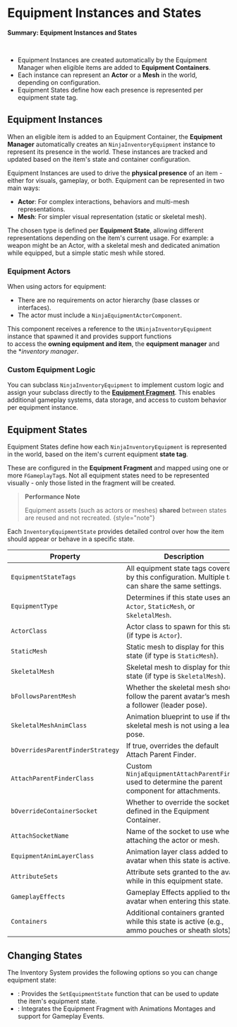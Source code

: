 # Equipment Instances and States
<primary-label ref="inventory"/>

<tldr>
    <p><b>Summary: Equipment Instances and States</b></p>
    <br/>
    <ul>
        <li>Equipment Instances are created automatically by the Equipment Manager when eligible items are added to <b>Equipment Containers</b>.</li>
        <li>Each instance can represent an <b>Actor</b> or a <b>Mesh</b> in the world, depending on configuration.</li>
        <li>Equipment States define how each presence is represented per equipment state tag.</li>
    </ul>
</tldr>

## Equipment Instances

When an eligible item is added to an Equipment Container, the **Equipment Manager** automatically creates an `NinjaInventoryEquipment` 
instance to represent its presence in the world. These instances are tracked and updated based on the item's state and container configuration.

Equipment Instances are used to drive the **physical presence** of an item - either for visuals, gameplay, or both. 
Equipment can be represented in two main ways:

- **Actor**: For complex interactions, behaviors and multi-mesh representations.
- **Mesh**: For simpler visual representation (static or skeletal mesh).

The chosen type is defined per **Equipment State**, allowing different representations depending on the item's current 
usage. For example: a weapon might be an Actor, with a skeletal mesh and dedicated animation while equipped, but a simple
static mesh while stored.

### Equipment Actors

When using actors for equipment:

- There are no requirements on actor hierarchy (base classes or interfaces).
- The actor must include a `NinjaEquipmentActorComponent`.

This component receives a reference to the `UNinjaInventoryEquipment` instance that spawned it and provides support functions  
to access the **owning equipment and item**, the **equipment manager** and the **inventory manager*.

### Custom Equipment Logic

You can subclass `NinjaInventoryEquipment` to implement custom logic and assign your subclass directly to the [**Equipment Fragment**](inv_fragment_equipment.md). 
This enables additional gameplay systems, data storage, and access to custom behavior per equipment instance.

## Equipment States

Equipment States define how each `NinjaInventoryEquipment` is represented in the world, based on the item's current 
equipment **state tag**.

These are configured in the **Equipment Fragment** and mapped using one or more `FGameplayTag`s. Not all equipment states 
need to be represented visually - only those listed in the fragment will be created.

> **Performance Note**  
> 
> Equipment assets (such as actors or meshes) **shared** between states are reused and not recreated.
{style="note"}

Each `InventoryEquipmentState` provides detailed control over how the item should appear or behave in a specific state.

| Property                         | Description                                                                                        |
|----------------------------------|----------------------------------------------------------------------------------------------------|
| `EquipmentStateTags`             | All equipment state tags covered by this configuration. Multiple tags can share the same settings. |
| `EquipmentType`                  | Determines if this state uses an `Actor`, `StaticMesh`, or `SkeletalMesh`.                         |
| `ActorClass`                     | Actor class to spawn for this state (if type is `Actor`).                                          |
| `StaticMesh`                     | Static mesh to display for this state (if type is `StaticMesh`).                                   |
| `SkeletalMesh`                   | Skeletal mesh to display for this state (if type is `SkeletalMesh`).                               |
| `bFollowsParentMesh`             | Whether the skeletal mesh should follow the parent avatar’s mesh as a follower (leader pose).      |
| `SkeletalMeshAnimClass`          | Animation blueprint to use if the skeletal mesh is not using a leader pose.                        |
| `bOverridesParentFinderStrategy` | If true, overrides the default Attach Parent Finder.                                               |
| `AttachParentFinderClass`        | Custom `NinjaEquipmentAttachParentFinder` used to determine the parent component for attachments.  |
| `bOverrideContainerSocket`       | Whether to override the socket defined in the Equipment Container.                                 |
| `AttachSocketName`               | Name of the socket to use when attaching the actor or mesh.                                        |
| `EquipmentAnimLayerClass`        | Animation layer class added to the avatar when this state is active.                               |
| `AttributeSets`                  | Attribute sets granted to the avatar while in this equipment state.                                |
| `GameplayEffects`                | Gameplay Effects applied to the avatar when entering this state.                                   |
| `Containers`                     | Additional containers granted while this state is active (e.g., ammo pouches or sheath slots).     |

## Changing States

The Inventory System provides the following options so you can change equipment state:

- **[](inv_fragment_equipment.md)**: Provides the `SetEquipmentState` function that can be used to update the item's equipment state.
- **[](inv_ability_equip.md)**: Integrates the Equipment Fragment with Animations Montages and support for Gameplay Events.  